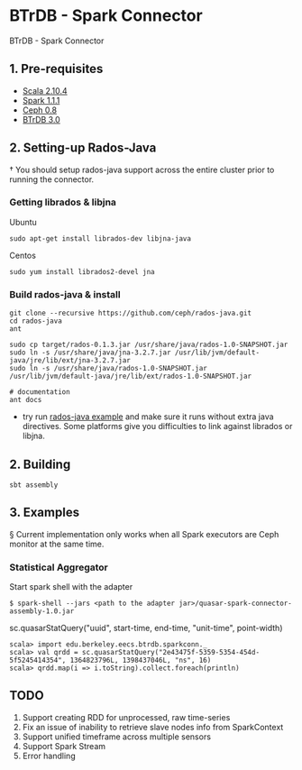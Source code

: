 # BTrDB - Spark Connector  
BTrDB - Spark Connector

## 1. Pre-requisites

- [Scala 2.10.4](http://www.scala-lang.org/download/2.10.4.html)  
- [Spark 1.1.1](http://www.apache.org/dyn/closer.cgi/spark/spark-1.1.1/spark-1.1.1-bin-hadoop2.4.tgz)  
- [Ceph 0.8](https://ceph.com/category/releases/)
- [BTrDB 3.0](https://github.com/SoftwareDefinedBuildings/btrdb/releases/tag/quasar-final)    

## 2. Setting-up Rados-Java  
&dagger; You should setup rados-java support across the entire cluster prior to running the connector.  

### Getting librados & libjna

Ubuntu  

    sudo apt-get install librados-dev libjna-java  

Centos  

    sudo yum install librados2-devel jna   
    

### Build rados-java & install  

    git clone --recursive https://github.com/ceph/rados-java.git  
    cd rados-java
    ant  
    
    sudo cp target/rados-0.1.3.jar /usr/share/java/rados-1.0-SNAPSHOT.jar
    sudo ln -s /usr/share/java/jna-3.2.7.jar /usr/lib/jvm/default-java/jre/lib/ext/jna-3.2.7.jar
    sudo ln -s /usr/share/java/rados-1.0-SNAPSHOT.jar  /usr/lib/jvm/default-java/jre/lib/ext/rados-1.0-SNAPSHOT.jar
    
    # documentation
    ant docs

* try run [rados-java example](http://ceph.com/docs/master/rados/api/librados-intro/#id5) and make sure it runs without extra java directives. Some platforms give you difficulties to link against librados or libjna.

## 2. Building  

    sbt assembly  


## 3. Examples  
&sect; Current implementation only works when all Spark executors are Ceph monitor at the same time.  

### Statistical Aggregator  
Start spark shell with the adapter  

    $ spark-shell --jars <path to the adapter jar>/quasar-spark-connector-assembly-1.0.jar  

sc.quasarStatQuery("uuid", start-time, end-time, "unit-time", point-width)
    
    scala> import edu.berkeley.eecs.btrdb.sparkconn._
    scala> val qrdd = sc.quasarStatQuery("2e43475f-5359-5354-454d-5f5245414354", 1364823796L, 1398437046L, "ns", 16)
    scala> qrdd.map(i => i.toString).collect.foreach(println)



## TODO  
1. Support creating RDD for unprocessed, raw time-series  
2. Fix an issue of inability to retrieve slave nodes info from SparkContext  
3. Support unified timeframe across multiple sensors  
4. Support Spark Stream  
5. Error handling  
